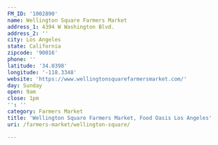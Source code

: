 ```yaml
---
FM_ID: '1002890'
name: Wellington Square Farmers Market
address_1: 4394 W Washington Blvd.
address_2: ''
city: Los Angeles
state: California
zipcode: '90016'
phone: ''
latitude: '34.0398'
longitude: '-118.3348'
website: 'https://www.wellingtonsquarefarmersmarket.com/'
day: Sunday
open: 9am
close: 1pm
'': ''
category: Farmers Market
title: 'Wellington Square Farmers Market, Food Oasis Los Angeles'
uri: /farmers-market/wellington-square/

---
```

